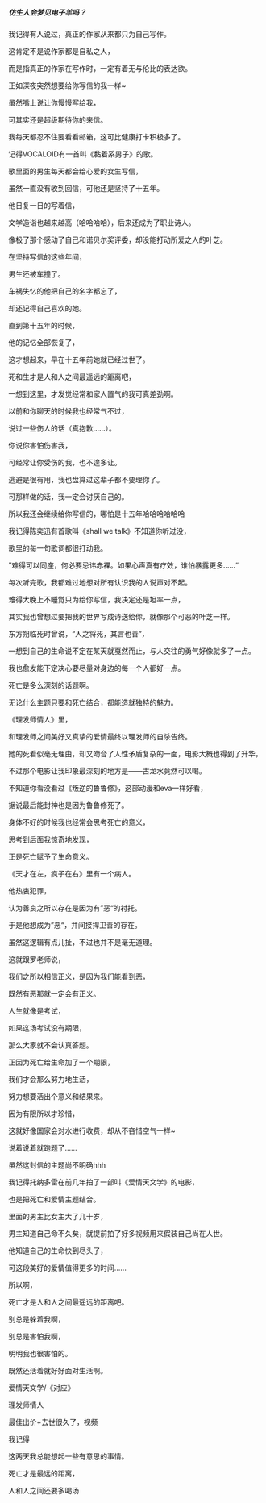 ##### 仿生人会梦见电子羊吗？

我记得有人说过，真正的作家从来都只为自己写作。

这肯定不是说作家都是自私之人，

而是指真正的作家在写作时，一定有着无与伦比的表达欲。

正如深夜突然想要给你写信的我一样~



虽然嘴上说让你慢慢写给我，

可其实还是超级期待你的来信。

我每天都忍不住要看看邮箱，这可比健康打卡积极多了。



记得VOCALOID有一首叫《黏着系男子》的歌。

歌里面的男生每天都会给心爱的女生写信，

虽然一直没有收到回信，可他还是坚持了十五年。



他日复一日的写着信，

文学造诣也越来越高（哈哈哈哈），后来还成为了职业诗人。

像极了那个感动了自己和诺贝尔奖评委，却没能打动所爱之人的叶芝。



在坚持写信的这些年间，

男生还被车撞了。

车祸失忆的他把自己的名字都忘了，

却还记得自己喜欢的她。

直到第十五年的时候，

他的记忆全部恢复了，

这才想起来，早在十五年前她就已经过世了。



死和生才是人和人之间最遥远的距离吧，

一想到这里，才发觉经常和家人置气的我可真差劲啊。

以前和你聊天的时候我也经常气不过，

说过一些伤人的话（真抱歉……）。

你说你害怕伤害我，

可经常让你受伤的我，也不遑多让。

逃避是很有用，我也盘算过这辈子都不要理你了。

可那样做的话，我一定会讨厌自己的。

所以我还会继续给你写信的，哪怕是十五年哈哈哈哈哈哈



我记得陈奕迅有首歌叫《shall we talk》不知道你听过没，

歌里的每一句歌词都很打动我。

”难得可以同座，何必要忌讳赤裸。如果心声真有疗效，谁怕暴露更多……“

每次听完歌，我都难过地想对所有认识我的人说声对不起。

难得大晚上不睡觉只为给你写信，我决定还是坦率一点，

其实我也曾想过要把我的世界写成诗送给你，就像那个可恶的叶芝一样。



东方朔临死时曾说，“人之将死，其言也善”，

一想到自己的生命说不定在某天就戛然而止，与人交往的勇气好像就多了一点。

我也愈发能下定决心要尽量对身边的每一个人都好一点。



死亡是多么深刻的话题啊。

无论什么主题只要和死亡结合，都能造就独特的魅力。

《理发师情人》里，

和理发师之间美好又真挚的爱情最终以理发师的自杀告终。

她的死看似毫无理由，却又吻合了人性矛盾复杂的一面，电影大概也得到了升华，

不过那个电影让我印象最深刻的地方是——古龙水竟然可以喝。

不知道你看没看过《叛逆的鲁鲁修》，这部动漫和eva一样好看，

据说最后能封神也是因为鲁鲁修死了。



身体不好的时候我也经常会思考死亡的意义，

思考到后面我惊奇地发现，

正是死亡赋予了生命意义。

《天才在左，疯子在右》里有一个病人。

他热衷犯罪，

认为善良之所以存在是因为有”恶“的衬托。

于是他想成为”恶“，并间接捍卫善的存在。

虽然这逻辑有点儿扯，不过也并不是毫无道理。

这就跟罗老师说，

我们之所以相信正义，是因为我们能看到恶，

既然有恶那就一定会有正义。



人生就像是考试，

如果这场考试没有期限，

那么大家就不会认真答题。

正因为死亡给生命加了一个期限，

我们才会那么努力地生活，

努力想要活出个意义和结果来。

因为有限所以才珍惜，

这就好像国家会对水进行收费，却从不吝惜空气一样~



说着说着就跑题了……

虽然这封信的主题尚不明确hhh

我记得托纳多雷在前几年拍了一部叫《爱情天文学》的电影，

也是把死亡和爱情主题结合。

里面的男主比女主大了几十岁，

男主知道自己命不久矣，就提前拍了好多视频用来假装自己尚在人世。

他知道自己的生命快到尽头了，

可这段美好的爱情值得更多的时间……



所以啊，

死亡才是人和人之间最遥远的距离吧。

别总是躲着我啊，

别总是害怕我啊，

明明我也很害怕的。





既然还活着就好好面对生活啊。







爱情天文学/《对应》





理发师情人

最佳出价+去世很久了，视频

我记得

这两天我总能想起一些有意思的事情。







死亡才是最远的距离，

人和人之间还要多喝汤